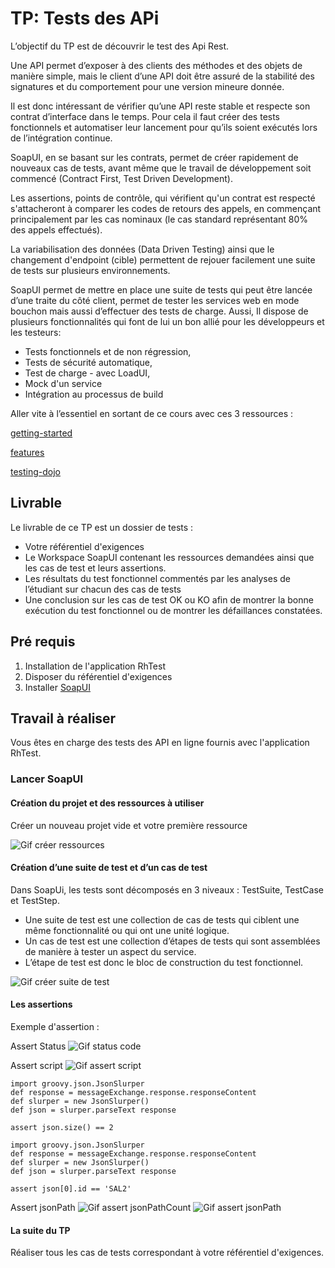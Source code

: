 # TP: Tests des APi

L’objectif du TP est de découvrir le test des Api Rest.  

Une API permet d’exposer à des clients des méthodes et des objets de manière simple, mais le client
d’une API doit être assuré de la stabilité des signatures et du comportement pour une version
mineure donnée.

Il est donc intéressant de vérifier qu’une API reste stable et respecte son contrat d’interface dans le
temps. Pour cela il faut créer des tests fonctionnels et automatiser leur lancement pour qu’ils soient
exécutés lors de l’intégration continue.

SoapUI, en se basant sur les contrats, permet de créer rapidement de nouveaux cas
de tests, avant même que le travail de développement soit commencé (Contract First, Test Driven
Development).

Les assertions, points de contrôle, qui vérifient qu'un contrat est respecté s'attacheront à comparer
les codes de retours des appels, en commençant principalement par les cas nominaux (le cas
standard représentant 80% des appels effectués).

La variabilisation des données (Data Driven Testing) ainsi que le changement d'endpoint (cible)
permettent de rejouer facilement une suite de tests sur plusieurs environnements.

SoapUI permet de mettre en place une suite de tests qui peut être lancée d’une traite du côté client,
permet de tester les services web en mode bouchon mais aussi d’effectuer des tests de charge. Aussi,
Il dispose de plusieurs fonctionnalités qui font de lui un bon allié pour les développeurs et les
testeurs:

- Tests fonctionnels et de non régression,
- Tests de sécurité automatique,
- Test de charge - avec LoadUI,
- Mock d'un service
- Intégration au processus de build

Aller vite à l’essentiel en sortant de ce cours avec ces 3 ressources :

[getting-started](https://www.soapui.org/getting-started.html)

[features](https://www.soapui.org/open-source/features.html)

[testing-dojo](https://www.soapui.org/testing-dojo.html)

## Livrable

Le livrable de ce TP est un dossier de tests :
- Votre référentiel d'exigences
- Le Workspace SoapUI contenant les ressources demandées ainsi que les cas de test et leurs assertions.
- Les résultats du test fonctionnel commentés par les analyses de l’étudiant sur chacun des cas de tests
- Une conclusion sur les cas de test OK ou KO afin de montrer la bonne exécution du test fonctionnel ou de montrer les défaillances constatées.


## Pré requis

 1. Installation de l'application RhTest
 2. Disposer du référentiel d'exigences
 3. Installer [SoapUI](https://www.soapui.org/downloads/soapui.html)

## Travail à réaliser

Vous êtes en charge des tests des API en ligne fournis avec l'application RhTest.

### Lancer SoapUI

#### Création du projet et des ressources à utiliser
Créer un nouveau projet vide et votre première ressource

![Gif créer ressources](/docs/ressources.gif)

#### Création d’une suite de test et d’un cas de test
Dans SoapUi, les tests sont décomposés en 3 niveaux : TestSuite, TestCase et TestStep.

- Une suite de test est une collection de cas de tests qui ciblent une même fonctionnalité ou qui ont une
unité logique.
- Un cas de test est une collection d’étapes de tests qui sont assemblées de manière à tester un aspect
du service.
- L’étape de test est donc le bloc de construction du test fonctionnel.

![Gif créer suite de test](/docs/testsuite.gif)

#### Les assertions

Exemple d'assertion :

Assert Status
![Gif status code](/docs/assert_status.gif)

Assert script
![Gif assert script](/docs/assert_script.gif)
```
import groovy.json.JsonSlurper
def response = messageExchange.response.responseContent
def slurper = new JsonSlurper()
def json = slurper.parseText response

assert json.size() == 2

```

```
import groovy.json.JsonSlurper
def response = messageExchange.response.responseContent
def slurper = new JsonSlurper()
def json = slurper.parseText response

assert json[0].id == 'SAL2'

```

Assert jsonPath
![Gif assert jsonPathCount](/docs/assert_jsonpath.gif)
![Gif assert jsonPath](/docs/assert_jsonpath2.gif)


#### La suite du TP

Réaliser tous les cas de tests correspondant à votre référentiel d'exigences.
